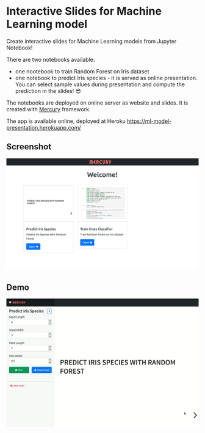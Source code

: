 # Interactive Slides for Machine Learning model

Create interactive slides for Machine Learning models from Jupyter Notebook!

There are two notebooks available:
- one nootebook to train Random Forest on Iris dataset
- one notebook to predict Iris species - it is served as online presentation. You can select sample values during presentation and compute the prediction in the slides! 😎

The notebooks are deployed on online server as website and slides. It is created with [Mercury](https://github.com/mljar/mercury) framework.

The app is available online, deployed at Heroku https://ml-model-presentation.herokuapp.com/

## Screenshot 

![](https://github.com/pplonski/ml-model-slides/raw/main/media/ml-model-slides-screenshot.png)

## Demo

![](https://github.com/pplonski/ml-model-slides/raw/main/media/slides-from-ml-model.gif)
